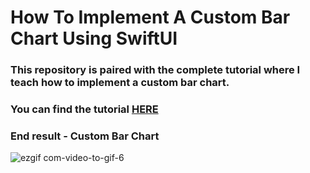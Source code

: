 # How To Implement A Custom Bar Chart Using SwiftUI

### This repository is paired with the complete tutorial where I teach how to implement a custom bar chart.

### You can find the tutorial [HERE](https://medium.com/@aisultan.askarov/revolutionize-your-ios-apps-data-display-with-this-custom-bar-chart-implementation-in-swiftui-bfe83506d85b)

### End result - Custom Bar Chart

![ezgif com-video-to-gif-6](https://user-images.githubusercontent.com/36818367/229281388-7e389a58-b0e0-4a66-aab2-3c3c6db2d2dd.gif)
